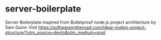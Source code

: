 # server-boilerplate
Server Boilerplate inspired from Bulletproof node.js project architecture by Sam Quinn
Visit https://softwareontheroad.com/ideal-nodejs-project-structure/?utm_source=devto&utm_medium=post
